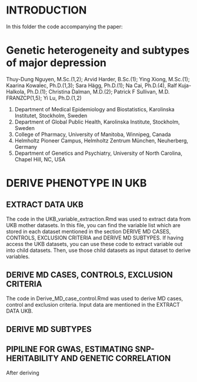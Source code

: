 # INTRODUCTION
In this folder the code accompanying the paper:

# Genetic heterogeneity and subtypes of major depression

Thuy-Dung Nguyen, M.Sc.(1,2); Arvid Harder, B.Sc.(1); Ying Xiong, M.Sc.(1); Kaarina Kowalec, Ph.D.(1,3); Sara Hägg, Ph.D.(1); Na Cai, Ph.D.(4), Ralf Kuja-Halkola, Ph.D.(1); Christina Dalman, M.D.(2); Patrick F Sullivan, M.D. FRANZCP(1,5); Yi Lu, Ph.D.(1,2)
1.	Department of Medical Epidemiology and Biostatistics, Karolinska Institutet, Stockholm, Sweden
2.	Department of Global Public Health, Karolinska Institute, Stockholm, Sweden
3.	College of Pharmacy, University of Manitoba, Winnipeg, Canada
4.	Helmholtz Pioneer Campus, Helmholtz Zentrum München, Neuherberg, Germany
5.	Department of Genetics and Psychiatry, University of North Carolina, Chapel Hill, NC, USA

# DERIVE PHENOTYPE IN UKB
## EXTRACT DATA UKB
The code in the UKB_variable_extraction.Rmd was used to extract data from UKB mother datasets.
In this file, you can find the variable list which are stored in each dataset mentioned in the section DERIVE MD CASES, CONTROLS, EXCLUSION CRITERIA and DERIVE MD SUBTYPES.
If having access the UKB datasets, you can use these code to extract variable out into child datasets. Then, use those child datasets as input dataset to derive variables.

## DERIVE MD CASES, CONTROLS, EXCLUSION CRITERIA
The code in Derive_MD_case_control.Rmd was used to derive MD cases, control and exclusion criteria. 
Input data are mentioned in the EXTRACT DATA UKB.

## DERIVE MD SUBTYPES
## PIPILINE FOR GWAS, ESTIMATING SNP-HERITABILITY AND GENETIC CORRELATION
After deriving 



```{bash}
```
